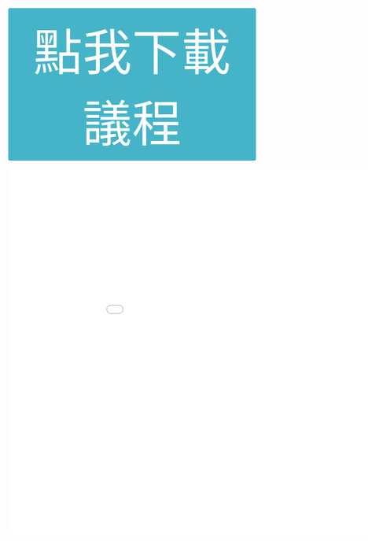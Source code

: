 
<center>
  <a class="booking-btn" href="./static/docs/TSFD2025大會議程_主題演講_論文發表議程_1004p.pdf" download>點我下載議程</a><br/>
  <iframe src="./static/docs/TSFD2025大會議程_主題演講_論文發表議程_1004p.pdf#navpanes=0&view=Fit" style="border: none; width: 1000px; height: 750px"></iframe>
</center>

<style>
  body {
    overflow-y: hidden;
  }
  
  .booking-btn {
      /* 形狀 & 位置 ---------------------------------- */
      margin-bottom: 10px;
      display: inline-block;     /* 寬度依文字自適應；改 block 可整塊可點 */
      padding: 10px 15px;        /* 上下 / 左右，抓到你截圖那個比例 */
      border-radius: 4px;          /* 要圓角就改 4px、6px… */
      border: none;
      text-decoration: none;

      /* 顏色 & 字體 ---------------------------------- */
      background: rgba(70, 180, 200);       /* Bootstrap danger 紅再淡一點；自由微調 */
      color: #fff;
      font-size: 2.5vh;         /* 跟截圖差不多的大字 */
      font-weight: 400;          /* 不要超粗 */
      letter-spacing: 0.5px;     /* 白字更清晰，可刪 */

      /* 互動態效果 ------------------------------------ */
      transition: background .2s ease, transform .05s ease;
      cursor: pointer;
  }

  .booking-btn:hover, .booking-btn:focus {
    background: #000000;       /* hover 深一階 */
  }

  .booking-btn:active {
    transform: translateY(1px);/* 按下微內縮，可刪 */
  }
</style>